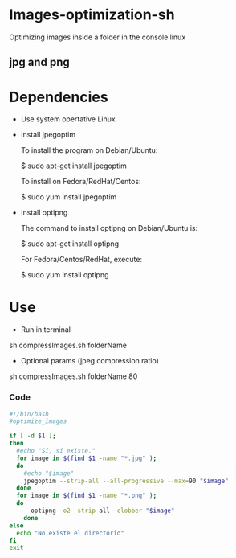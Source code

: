 # Images-optimization-sh

Optimizing images inside a folder in the console linux

## jpg and png

# Dependencies

  - Use system opertative Linux

  - install jpegoptim

    To install the program on Debian/Ubuntu:

      $ sudo apt-get install jpegoptim

    To install on Fedora/RedHat/Centos:

      $ sudo yum install jpegoptim
    
  - install optipng 
    
    The command to install optipng on Debian/Ubuntu is:

      $ sudo apt-get install optipng
    
    For Fedora/Centos/RedHat, execute:

      $ sudo yum install optipng
    
# Use

  - Run in terminal
  
  sh compressImages.sh folderName
  
  - Optional params (jpeg compression ratio)
  
  sh compressImages.sh folderName 80

### Code

```sh
#!/bin/bash
#optimize_images

if [ -d $1 ];
then
  #echo "Sí, sí existe."
  for image in $(find $1 -name "*.jpg" );
  do
    #echo "$image"
    jpegoptim --strip-all --all-progressive --max=90 "$image"
  done
  for image in $(find $1 -name "*.png" );
  do
      optipng -o2 -strip all -clobber "$image"
    done
else
  echo "No existe el directorio"
fi
exit
```
